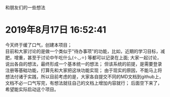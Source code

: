 和朋友们的一些想法

# 2019年8月17日 16:52:41
今天终于缓了口气，创建本项目；<br/>
目前和大家讨论的是做一个类似于"待办事项"的功能，比如，近期的学习目标，减肥，增重，甚至于讨论中午吃什么(✧◡✧) 等都可以记录在上面;
大家一起讨论，说出各自的想法，最终形成一个基本统一的想法；
但该系统的前提，是需要登录注册等基础功能，打算先和大家把这块功能实现；
由于现实的原因，不能马上将想法付诸于实践，所以目前考虑的是，大家各自提交不同的MD文档到github上，文档不必一口气写完，有想法就往自己的文档上增加内容就行；
后面空下来了，希望能实际启动这个项目。
